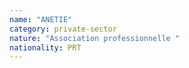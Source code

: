 ```yaml
---
name: "ANETIE"
category: private-sector
nature: "Association professionnelle "
nationality: PRT
---
```

    
